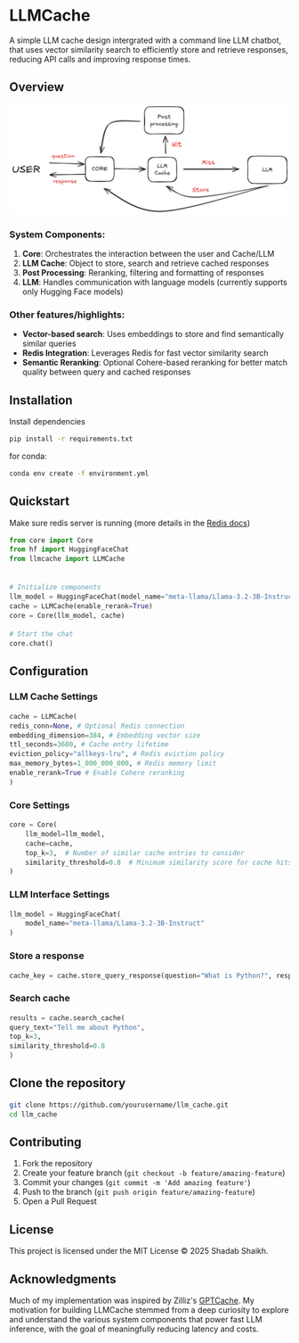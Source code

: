 # LLMCache

A simple LLM cache design intergrated with a command line LLM chatbot, that uses vector similarity search to efficiently store and retrieve responses, reducing API calls and improving response times.

## Overview

![LLM Cache System Architecture](./assets/sketch.png)

### System Components:

1. **Core**: Orchestrates the interaction between the user and Cache/LLM
2. **LLM Cache**: Object to store, search and retrieve cached responses
3. **Post Processing**: Reranking, filtering and formatting of responses
4. **LLM**: Handles communication with language models (currently supports only Hugging Face models)

### Other features/highlights:

- **Vector-based search**: Uses embeddings to store and find semantically similar queries
- **Redis Integration**: Leverages Redis for fast vector similarity search
- **Semantic Reranking**: Optional Cohere-based reranking for better match quality between query and cached responses

## Installation

Install dependencies

```bash
pip install -r requirements.txt
```

for conda:

```bash
conda env create -f environment.yml
```

## Quickstart

Make sure redis server is running (more details in the [Redis docs](https://redis.io/docs/latest/operate/oss_and_stack/install/install-stack/))

```python
from core import Core
from hf import HuggingFaceChat
from llmcache import LLMCache


# Initialize components
llm_model = HuggingFaceChat(model_name="meta-llama/Llama-3.2-3B-Instruct")
cache = LLMCache(enable_rerank=True)
core = Core(llm_model, cache)

# Start the chat
core.chat()
```

## Configuration

### LLM Cache Settings

```python
cache = LLMCache(
redis_conn=None, # Optional Redis connection
embedding_dimension=384, # Embedding vector size
ttl_seconds=3600, # Cache entry lifetime
eviction_policy="allkeys-lru", # Redis eviction policy
max_memory_bytes=1_000_000_000, # Redis memory limit
enable_rerank=True # Enable Cohere reranking
)
```

### Core Settings

```python
core = Core(
    llm_model=llm_model,
    cache=cache,
    top_k=3,  # Number of similar cache entries to consider
    similarity_threshold=0.8  # Minimum similarity score for cache hits
)
```

### LLM Interface Settings

```python
llm_model = HuggingFaceChat(
    model_name="meta-llama/Llama-3.2-3B-Instruct"
)
```

### Store a response

```python
cache_key = cache.store_query_response(question="What is Python?", response="Python is...")
```

### Search cache

```python
results = cache.search_cache(
query_text="Tell me about Python",
top_k=3,
similarity_threshold=0.8
)
```

## Clone the repository

```bash 
git clone https://github.com/yourusername/llm_cache.git
cd llm_cache
```

## Contributing

1. Fork the repository
2. Create your feature branch (`git checkout -b feature/amazing-feature`)
3. Commit your changes (`git commit -m 'Add amazing feature'`)
4. Push to the branch (`git push origin feature/amazing-feature`)
5. Open a Pull Request

## License

This project is licensed under the MIT License © 2025 Shadab Shaikh.

## Acknowledgments

Much of my implementation was inspired by Zilliz's [GPTCache](https://github.com/zilliz/GPTCache). My motivation for building LLMCache stemmed from a deep curiosity to explore and understand the various system components that power fast LLM inference, with the goal of meaningfully reducing latency and costs.